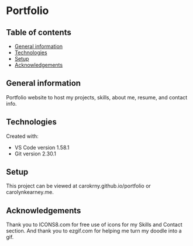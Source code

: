 # Portfolio

## Table of contents
* [General information](#general-information)
* [Technologies](#technologies)
* [Setup](#setup)
* [Acknowledgements](#acknowledgements)

## General information
Portfolio website to host my projects, skills, about me, resume, and contact info.   
	
## Technologies
Created with:
* VS Code version 1.58.1
* Git version 2.30.1
	
## Setup
This project can be viewed at carokrny.github.io/portfolio or carolynkearney.me. 

## Acknowledgements 
Thank you to ICONS8.com for free use of icons for my Skills and Contact section. And thank you to ezgif.com for helping me turn my doodle into a gif. 
